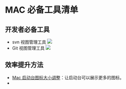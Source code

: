 # MAC 必备工具清单

## 开发者必备工具
- svn 视图管理工具
![](http://icdn.apigo.cn/mweb/2019110515729189049014.jpg)
- Git 视图管理工具
![](http://icdn.apigo.cn/mweb/2019110515729193558550.jpg)







## 效率提升方法
- [Mac 启动台图标大小调整](https://www.jianshu.com/p/4c3d11eebb6d)：让启动台可以展示更多的图标。
- 

